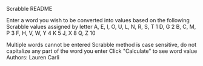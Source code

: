 Scrabble README

Enter a word you wish to be converted into values based on the following Scrabble values assigned by letter
A, E, I, O, U, L, N, R, S, T       1
D, G                               2
B, C, M, P                         3
F, H, V, W, Y                      4
K                                  5
J, X                               8
Q, Z                               10

Multiple words cannot be entered
Scrabble method is case sensitive, do not capitalize any part of the word you enter
Click "Calculate" to see word value
Authors:
Lauren
Carli
